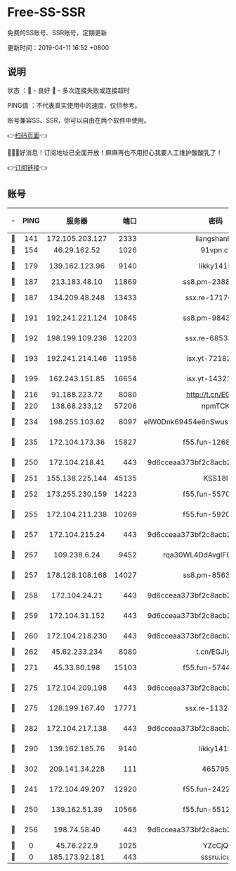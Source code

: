 # Free-SS-SSR

免费的SS账号、SSR账号，定期更新

更新时间：2019-04-11 16:52 +0800

## 说明

状态     ：🙂 - 良好 🙁 - 多次连接失败或连接超时

PING值   ：不代表真实使用中的速度，仅供参考。

账号兼容SS、SSR，你可以自由在两个软件中使用。

👉[扫码页面](https://liesauer.github.io/Free-SS-SSR/)👈

🎉🎉🎉好消息！订阅地址已全面开放！麻麻再也不用担心我要人工维护酸酸乳了！

👉[订阅链接](https://www.liesauer.net/yogurt/subscribe?ACCESS_TOKEN=DAYxR3mMaZAsaqUb)👈

## 账号

|-|PING|服务器|端口|密码|加密方式|区域|
|:----:|:----:|:-----:|-----:|:----:|:----:|:----:|
|🙂|141|172.105.203.127|2333|liangshanbo|chacha20|JP|
|🙂|154|46.29.162.52|1026|91vpn.cf|rc4-md5|RU|
|🙂|179|139.162.123.96|9140|likky1415|aes-256-cfb|JP|
|🙂|187|213.183.48.10|11869|ss8.pm-23880741|rc4-md5|RU|
|🙂|187|134.209.48.248|13433|ssx.re-17176856|aes-256-cfb|US|
|🙂|191|192.241.221.124|10845|ss8.pm-98432819|aes-256-cfb|US|
|🙂|192|198.199.109.236|12203|ssx.re-68533755|aes-256-cfb|US|
|🙂|193|192.241.214.146|11956|isx.yt-72182350|aes-256-cfb|US|
|🙂|199|162.243.151.85|16654|isx.yt-14321677|aes-256-cfb|US|
|🙂|216|91.188.223.72|8080|http://t.cn/EGJIyrl|rc4-md5|RU|
|🙂|220|138.68.233.12|57206|npmTCK|rc4-md5|US|
|🙂|234|198.255.103.62|8097|eIW0Dnk69454e6nSwuspv9DmS201tQ0D|aes-256-cfb|US|
|🙂|235|172.104.173.36|15827|f55.fun-12684352|aes-256-cfb|SG|
|🙂|250|172.104.218.41|443|9d6cceaa373bf2c8acb22e60b6a58be6|aes-256-cfb|US|
|🙂|251|155.138.225.144|45135|KSS18l|rc4-md5|US|
|🙂|252|173.255.230.159|14223|f55.fun-55707067|aes-256-cfb|US|
|🙂|255|172.104.211.238|10269|f55.fun-59209585|aes-256-cfb|US|
|🙂|257|172.104.215.24|443|9d6cceaa373bf2c8acb22e60b6a58be6|aes-256-cfb|US|
|🙂|257|109.238.6.24|9452|rqa30WL4DdAvgIFG6Fs3znzTa|aes-256-cfb|FR|
|🙂|257|178.128.108.168|14027|ss8.pm-85636166|aes-256-cfb|SG|
|🙂|258|172.104.24.21|443|9d6cceaa373bf2c8acb22e60b6a58be6|aes-256-cfb|US|
|🙂|259|172.104.31.152|443|9d6cceaa373bf2c8acb22e60b6a58be6|aes-256-cfb|US|
|🙂|260|172.104.218.230|443|9d6cceaa373bf2c8acb22e60b6a58be6|aes-256-cfb|US|
|🙂|262|45.62.233.234|8080|t.cn/EGJIyrl|rc4-md5|CA|
|🙂|271|45.33.80.198|15103|f55.fun-57444781|aes-256-cfb|US|
|🙂|275|172.104.209.198|443|9d6cceaa373bf2c8acb22e60b6a58be6|aes-256-cfb|US|
|🙂|275|128.199.167.40|17771|ssx.re-11324880|aes-256-cfb|SG|
|🙂|282|172.104.217.138|443|9d6cceaa373bf2c8acb22e60b6a58be6|aes-256-cfb|US|
|🙂|290|139.162.185.76|9140|likky1415|aes-256-cfb|DE|
|🙂|302|209.141.34.228|111|465795|aes-256-cfb|US|
|🙂|241|172.104.49.207|12920|f55.fun-24228907|aes-256-cfb|SG|
|🙂|250|139.162.51.39|10566|f55.fun-55124662|aes-256-cfb|SG|
|🙂|256|198.74.58.40|443|9d6cceaa373bf2c8acb22e60b6a58be6|aes-256-cfb|US|
|🙁|0|45.76.222.9|1025|YZcCjQ|rc4-md5|JP|
|🙁|0|185.173.92.181|443|sssru.icu|rc4-md5|RU|
